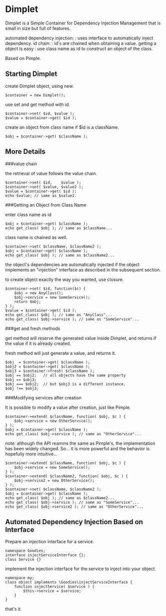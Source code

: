 Dimplet
=======

Dimplet is a Simple Container for Dependency Injection Management
that is small in size but full of features.

automated dependency injection:
: uses interface to automatically inject dependency.
id chain:
: id's are chained when obtaining a value.
getting a object is easy
: use class name as id to construct an object of the class.

Based on Pimple.

Starting Dimplet
----------------

create Dimplet object, using new.

    $container = new Dimplet();

use set and get method with id.

    $container->set( $id, $value );
    $value = $container->get( $id );

create an object from class name if $id is a className.

    $obj = $container->get( $className );

More Details
------------

###value chain

the retrieval of value follows the value chain.

    $container->set( $id,    $value );
    $container->set( $value, $value2 );
    $value = $container->get( $id );
    echo $value; // same as $value2.

###Getting an Object from Class Name

enter class name as id

    $obj = $container->get( $className );
    echo get_class( $obj ); // same as $className...

class name is chained as well.

    $container->set( $className, $className2 );
    $obj = $container->get( $className );
    echo get_class( $obj ); // same as $className2...

the object's dependencies are automatically injected
if the object implements an "injection" interface
as described in the subsequent section.

to create object exactly the way you wanted, use closure.

    $container->set( $id, function($c) {
        $obj = new AnyClass();
        $obj->service = new SomeService();
        return $obj;
    } );
    $value = $container->get( $id );
    echo get_class( $obj ); // same as "AnyClass"...
    echo get_class( $obj->service ); // same as "SomeService"...

###get and fresh methods

get method will reserve the generated value inside Dimplet, and returns
if the value if it is already created.

fresh method will just generate a value, and returns it.

    $obj  = $container->get( $className );
    $obj2 = $container->get( $className );
    $obj3 = $container->fresh( $className );
    $obj == $obj2;   // all objects have the same property
    $obj == $obj3;
    $obj === $obj2;  // but $obj3 is a different instance.
    $obj !== $obj3;

###Modifying services after creation

It is possible to modify a value after creation, just like Pimple.

    $container->extend( $className, function( $obj, $c ) {
        $obj->service = new OtherService();
    } );
    $obj = $container->get( $className );
    echo get_class( $obj->service ); // same as "OtherService"...

note: although the API reamins the same as Pimple's, the
implementation has been widely changed. So... it is more
powerful and the behavior is hopefully more intuitive...

    $container->extend( $className, function( $obj, $c ) {
        $obj->service = new SomeService();
    } );
    $container->extend( $className2, function( $obj, $c ) {
        $obj->service2 = new OtherService();
    } );
    $container->set( $className, $className2 );
    $obj = $container->get( $className );
    echo get_class( $obj ); // same as $className2...
    echo get_class( $obj->service ); // same as "SomeService"...
    echo get_class( $obj->service2 ); // same as "OtherService"...


Automated Dependency Injection Based on Interface
-------------------------------------------------

Prepare an injection interface for a service.

    namespace Goodies;
    interface injectServiceInterface {};
    class Service {}

implement the injection interface for the service to inject into your object.

    namespace my;
    class object implements \Goodies\injectServiceInterface {
        function injectService( $service ) {
            $this->service = $service;
        }
    }

that's it.

